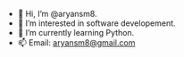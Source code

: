 - 👋 Hi, I’m @aryansm8.
- 👀 I’m interested in software developement.
- 🌱 I’m currently learning Python.
- 📫 Email: aryansm8@gmail.com
